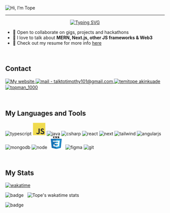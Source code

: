![Hi, I’m Tope](https://github.com/Topman-14/Topman-14/assets/98329531/c767cc8b-9b13-476b-8358-d3c720d8a92a)

<hr />
<div align="center">
  <a href="https://git.io/typing-svg">
    <img src="https://readme-typing-svg.demolab.com?font=Comfortaa&weight=700&size=25&duration=3194&pause=1500&color=24E104&center=true&vCenter=true&width=435&lines=FullStack+Developer%E2%9C%8C;Open+Source+Enthusiast%F0%9F%98%8E;HNGX Backend Finalist%E2%9C%A8" alt="Typing SVG" />
  </a>
</div>

- 👯 Open to collaborate on gigs, projects and hackathons
- 💬 I love to talk about **MERN, Next.js, other JS frameworks & Web3**
- 💼 Check out my resume for more info [here](https://topman.vercel.app/resume.pdf)

 &nbsp;
  
## Contact
<p align="left">
  <a href="https://topman.vercel.app" target="_blank">
    <img align="center" src="https://github.com/Topman-14/Topman-14/assets/98329531/77992e22-725d-4cfd-8831-a0dbe5c1a73b" alt="My website" height="35" width="50"/>
  </a>
  <a href="mailto:talktotimothy101@gmail.com" target="_blank">
    <img align="center" src="https://img.icons8.com/fluency/48/null/new-post.png" alt="mail - talktotimothy101@gmail.com" height="40" width="50"/>
  </a>
  <a href="https://linkedin.com/in/tope-akinkuade" target="_blank">
    <img align="center" src="https://raw.githubusercontent.com/rahuldkjain/github-profile-readme-generator/master/src/images/icons/Social/linked-in-alt.svg" alt="temitope akinkuade" height="30" width="50" />
  </a>
  <a href="https://twitter.com/topman_14" target="_blank">
    <img align="center" src="https://raw.githubusercontent.com/rahuldkjain/github-profile-readme-generator/master/src/images/icons/Social/twitter.svg" alt="topman_1000" height="30" width="50" />
  </a>
</p>

 &nbsp;

## My Languages and Tools
<p align="left"> 
  
<img src="https://cdn.jsdelivr.net/gh/devicons/devicon@latest/icons/typescript/typescript-original.svg" alt="typescript" width="50" height="40" />
          
<img src="https://raw.githubusercontent.com/devicons/devicon/master/icons/javascript/javascript-original.svg" alt="javascript" width="40" height="40"/> 

<img src="https://cdn.jsdelivr.net/gh/devicons/devicon@latest/icons/java/java-original-wordmark.svg" alt="java" width="50" height="40" />

<img src="https://cdn.jsdelivr.net/gh/devicons/devicon@latest/icons/csharp/csharp-original.svg" alt="csharp" width="50" height="40" />
          
<img src="https://cdn.jsdelivr.net/gh/devicons/devicon/icons/react/react-original.svg" alt="react" width="50" height="40"/>

<img src="https://cdn.jsdelivr.net/gh/devicons/devicon@latest/icons/nextjs/nextjs-original.svg" alt="next" width="50" height="40" />

<img src="https://cdn.jsdelivr.net/gh/devicons/devicon@latest/icons/tailwindcss/tailwindcss-original.svg" alt="tailwind" width="50" height="40" />
          
<img src="https://cdn.jsdelivr.net/gh/devicons/devicon@latest/icons/angularjs/angularjs-original.svg" alt="angularjs" width="50" height="40" />

<img src="https://cdn.jsdelivr.net/gh/devicons/devicon@latest/icons/mongodb/mongodb-original-wordmark.svg" alt="mongodb" width="50" height="40" />

<img src="https://cdn.jsdelivr.net/gh/devicons/devicon/icons/nodejs/nodejs-original.svg" alt="node" width="50" height="40"/> 

<img src="https://raw.githubusercontent.com/devicons/devicon/master/icons/css3/css3-original-wordmark.svg" alt="css3" width="50" height="40"/> 

<img src="https://www.vectorlogo.zone/logos/figma/figma-icon.svg" alt="figma" width="50" height="40"/> 

<img src="https://www.vectorlogo.zone/logos/git-scm/git-scm-icon.svg" alt="git" width="50" height="40"/> 
 
</p>

 &nbsp;

## My Stats

[![wakatime](https://wakatime.com/badge/user/0bc66ecc-2d03-4bf1-ae0f-3531cd78ba84.svg)](https://wakatime.com/@0bc66ecc-2d03-4bf1-ae0f-3531cd78ba84)

<p align="left">

<img src="https://github-readme-stats.vercel.app/api?username=Topman-14&show_icons=true&theme=tokyonight&count_private=true&include_all_commits=true" alt="badge" />
&nbsp;
<img src="https://github-readme-stats.vercel.app/api/wakatime?username=topman&layout=compact&langs_count=5&bg_color=171c28&text_color=00FFD2" alt="Tope's wakatime stats" />
&nbsp;
</p>
<img src="https://github-readme-stats.vercel.app/api/top-langs/?username=Topman-14&layout=compact&text_color=00FFD2&icon_color=007bff&bg_color=171c28" alt="badge" />
